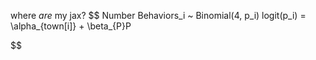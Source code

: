 where $are$ my jax?
$$
Number Behaviors_i ~ Binomial(4, p_i)
logit(p_i) = \alpha_{town[i]} + \beta_{P}P

$$